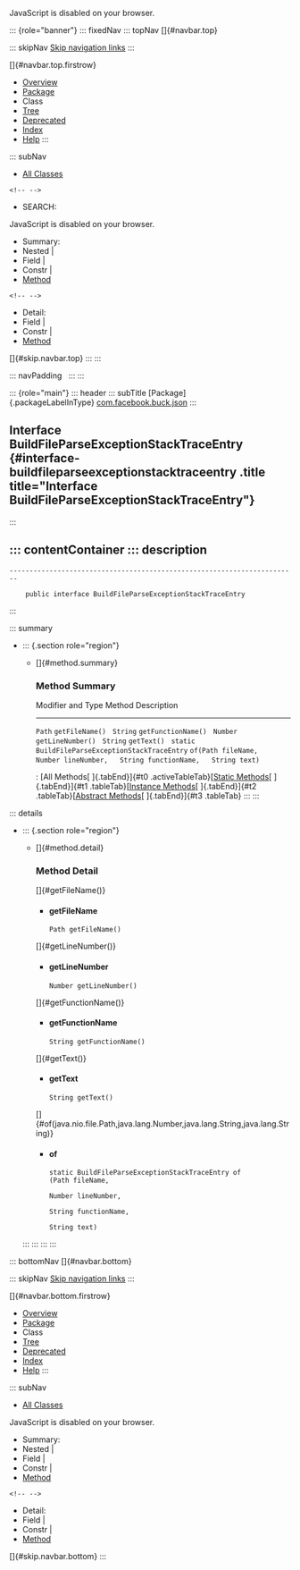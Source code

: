 <div>

JavaScript is disabled on your browser.

</div>

::: {role="banner"}
::: fixedNav
::: topNav
[]{#navbar.top}

::: skipNav
[Skip navigation links](#skip.navbar.top "Skip navigation links")
:::

[]{#navbar.top.firstrow}

-   [Overview](../../../../index.html)
-   [Package](package-summary.html)
-   Class
-   [Tree](package-tree.html)
-   [Deprecated](../../../../deprecated-list.html)
-   [Index](../../../../index-all.html)
-   [Help](../../../../help-doc.html)
:::

::: subNav
-   [All Classes](../../../../allclasses.html)

```{=html}
<!-- -->
```
-   SEARCH:

<div>

<div>

JavaScript is disabled on your browser.

</div>

</div>

<div>

-   Summary: 
-   Nested \| 
-   Field \| 
-   Constr \| 
-   [Method](#method.summary)

```{=html}
<!-- -->
```
-   Detail: 
-   Field \| 
-   Constr \| 
-   [Method](#method.detail)

</div>

[]{#skip.navbar.top}
:::
:::

::: navPadding
 
:::
:::

::: {role="main"}
::: header
::: subTitle
[Package]{.packageLabelInType} [com.facebook.buck.json](package-summary.html)
:::

## Interface BuildFileParseExceptionStackTraceEntry {#interface-buildfileparseexceptionstacktraceentry .title title="Interface BuildFileParseExceptionStackTraceEntry"}
:::

::: contentContainer
::: description
-   

    ------------------------------------------------------------------------

        public interface BuildFileParseExceptionStackTraceEntry
:::

::: summary
-   ::: {.section role="region"}
    -   []{#method.summary}

        ### Method Summary

          Modifier and Type                                 Method                                                                           Description
          ------------------------------------------------- -------------------------------------------------------------------------------- -------------
          `Path`                                            `getFileName()`                                                                   
          `String`                                          `getFunctionName()`                                                               
          `Number`                                          `getLineNumber()`                                                                 
          `String`                                          `getText()`                                                                       
          `static BuildFileParseExceptionStackTraceEntry`   `of​(Path fileName,   Number lineNumber,   String functionName,   String text)`    

          : [All Methods[ ]{.tabEnd}]{#t0 .activeTableTab}[[Static
          Methods](javascript:show(1);)[ ]{.tabEnd}]{#t1
          .tableTab}[[Instance
          Methods](javascript:show(2);)[ ]{.tabEnd}]{#t2
          .tableTab}[[Abstract
          Methods](javascript:show(4);)[ ]{.tabEnd}]{#t3 .tableTab}
    :::
:::

::: details
-   ::: {.section role="region"}
    -   []{#method.detail}

        ### Method Detail

        []{#getFileName()}

        -   #### getFileName

            ``` methodSignature
            Path getFileName()
            ```

        []{#getLineNumber()}

        -   #### getLineNumber

            ``` methodSignature
            Number getLineNumber()
            ```

        []{#getFunctionName()}

        -   #### getFunctionName

            ``` methodSignature
            String getFunctionName()
            ```

        []{#getText()}

        -   #### getText

            ``` methodSignature
            String getText()
            ```

        []{#of(java.nio.file.Path,java.lang.Number,java.lang.String,java.lang.String)}

        -   #### of

            ``` methodSignature
            static BuildFileParseExceptionStackTraceEntry of​(Path fileName,
                                                             Number lineNumber,
                                                             String functionName,
                                                             String text)
            ```
    :::
:::
:::
:::

::: bottomNav
[]{#navbar.bottom}

::: skipNav
[Skip navigation links](#skip.navbar.bottom "Skip navigation links")
:::

[]{#navbar.bottom.firstrow}

-   [Overview](../../../../index.html)
-   [Package](package-summary.html)
-   Class
-   [Tree](package-tree.html)
-   [Deprecated](../../../../deprecated-list.html)
-   [Index](../../../../index-all.html)
-   [Help](../../../../help-doc.html)
:::

::: subNav
-   [All Classes](../../../../allclasses.html)

<div>

<div>

JavaScript is disabled on your browser.

</div>

</div>

<div>

-   Summary: 
-   Nested \| 
-   Field \| 
-   Constr \| 
-   [Method](#method.summary)

```{=html}
<!-- -->
```
-   Detail: 
-   Field \| 
-   Constr \| 
-   [Method](#method.detail)

</div>

[]{#skip.navbar.bottom}
:::
